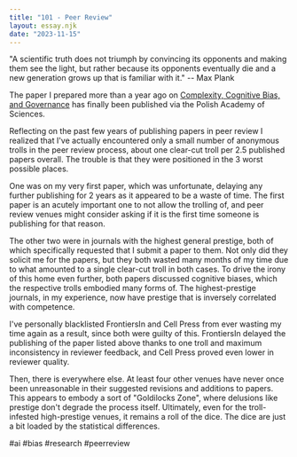 ```yaml
---
title: "101 - Peer Review"
layout: essay.njk
date: "2023-11-15"
---
```


"A scientific truth does not triumph by convincing its opponents and making them see the light, but rather because its opponents eventually die and a new generation grows up that is familiar with it." -- Max Plank

The paper I prepared more than a year ago on [Complexity, Cognitive Bias, and Governance](https://www.researchgate.net/publication/372404118_Complexity_Cognitive_Bias_and_Governance) has finally been published via the Polish Academy of Sciences.

Reflecting on the past few years of publishing papers in peer review I realized that I've actually encountered only a small number of anonymous trolls in the peer review process, about one clear-cut troll per 2.5 published papers overall. The trouble is that they were positioned in the 3 worst possible places.

One was on my very first paper, which was unfortunate, delaying any further publishing for 2 years as it appeared to be a waste of time. The first paper is an acutely important one to not allow the trolling of, and peer review venues might consider asking if it is the first time someone is publishing for that reason.

The other two were in journals with the highest general prestige, both of which specifically requested that I submit a paper to them. Not only did they solicit me for the papers, but they both wasted many months of my time due to what amounted to a single clear-cut troll in both cases. To drive the irony of this home even further, both papers discussed cognitive biases, which the respective trolls embodied many forms of. The highest-prestige journals, in my experience, now have prestige that is inversely correlated with competence.

I've personally blacklisted FrontiersIn and Cell Press from ever wasting my time again as a result, since both were guilty of this. FrontiersIn delayed the publishing of the paper listed above thanks to one troll and maximum inconsistency in reviewer feedback, and Cell Press proved even lower in reviewer quality.

Then, there is everywhere else. At least four other venues have never once been unreasonable in their suggested revisions and additions to papers. This appears to embody a sort of "Goldilocks Zone", where delusions like prestige don't degrade the process itself. Ultimately, even for the troll-infested high-prestige venues, it remains a roll of the dice. The dice are just a bit loaded by the statistical differences.

#ai #bias #research #peerreview
